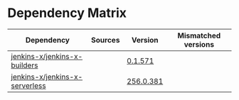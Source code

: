 # Dependency Matrix

Dependency | Sources | Version | Mismatched versions
---------- | ------- | ------- | -------------------
[jenkins-x/jenkins-x-builders](https://github.com/jenkins-x/jenkins-x-builders) |  | [0.1.571]() | 
[jenkins-x/jenkins-x-serverless](https://github.com/jenkins-x/jenkins-x-serverless) |  | [256.0.381](https://github.com/jenkins-x/jenkins-x-serverless/releases/tag/256.0.381) | 
